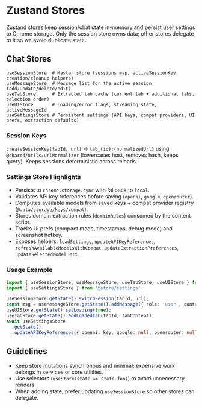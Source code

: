 # Zustand Stores

Zustand stores keep session/chat state in-memory and persist user settings to Chrome storage. Only the session store owns data; other stores delegate to it so we avoid duplicate state.

## Chat Stores

```
useSessionStore  # Master store (sessions map, activeSessionKey, creation/cleanup helpers)
useMessageStore  # Message list for the active session (add/update/delete/edit)
useTabStore      # Extracted tab cache (current tab + additional tabs, selection order)
useUIStore       # Loading/error flags, streaming state, activeMessageId
useSettingsStore # Persistent settings (API keys, compat providers, UI prefs, extraction defaults)
```

### Session Keys

`createSessionKey(tabId, url)` → `tab_{id}:{normalizedUrl}` using `@shared/utils/urlNormalizer` (lowercases host, removes hash, keeps query). Keeps sessions deterministic across reloads.

### Settings Store Highlights

- Persists to `chrome.storage.sync` with fallback to `local`.
- Validates API key references before saving (`openai`, `google`, `openrouter`).
- Computes available models from saved keys + compat provider registry (`@data/storage/keys/compat`).
- Stores domain extraction rules (`domainRules`) consumed by the content script.
- Tracks UI prefs (compact mode, timestamps, debug mode) and screenshot hotkey.
- Exposes helpers: `loadSettings`, `updateAPIKeyReferences`, `refreshAvailableModelsWithCompat`, `updateExtractionPreferences`, `updateSelectedModel`, etc.

### Usage Example

```ts
import { useSessionStore, useMessageStore, useTabStore, useUIStore } from '@data/store/chat';
import { useSettingsStore } from '@store/settings';

useSessionStore.getState().switchSession(tabId, url);
const msg = useMessageStore.getState().addMessage({ role: 'user', content: 'Hello!' });
useUIStore.getState().setLoading(true);
useTabStore.getState().addLoadedTab(tabId, tabContent);
await useSettingsStore
  .getState()
  .updateAPIKeyReferences({ openai: key, google: null, openrouter: null });
```

## Guidelines

- Keep store mutations synchronous and minimal; expensive work belongs in services or core utilities.
- Use selectors (`useStore(state => state.foo)`) to avoid unnecessary renders.
- When adding state, prefer updating `useSessionStore` so other stores can delegate.
